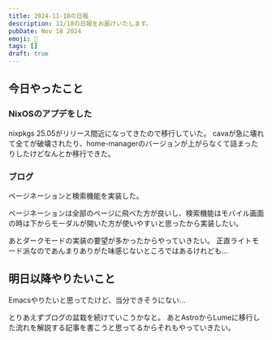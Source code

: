 ```yaml
---
title: 2024-11-18の日報
description: 11/18の日報をお届けいたします。
pubDate: Nov 18 2024
emoji: 🦊
tags: []
draft: true
---
```


## 今日やったこと

### NixOSのアプデをした

nixpkgs 25.05がリリース間近になってきたので移行していた。
cavaが急に壊れて全てが破壊されたり、home-managerのバージョンが上がらなくて詰まったりしたけどなんとか移行できた。

### ブログ

ページネーションと検索機能を実装した。

ページネーションは全部のページに飛べた方が良いし、検索機能はモバイル画面の時は下からモーダルが開いた方が使いやすいと思ったから実装したい。

あとダークモードの実装の要望が多かったからやっていきたい。
正直ライトモード派なのであんまりありがた味感じないところではあるけれども...

## 明日以降やりたいこと

Emacsやりたいと思ってたけど、当分できそうにない...

とりあえずブログの盆栽を続けていこうかなと。
あとAstroからLumeに移行した流れを解説する記事を書こうと思ってるからそれもやっていきたい。
